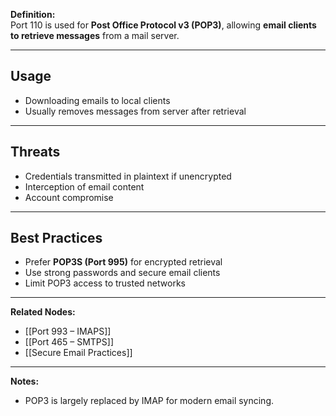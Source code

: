 **Definition:**  
Port 110 is used for **Post Office Protocol v3 (POP3)**, allowing **email clients to retrieve messages** from a mail server.

---

## **Usage**  
- Downloading emails to local clients  
- Usually removes messages from server after retrieval  

---

## **Threats**  
- Credentials transmitted in plaintext if unencrypted  
- Interception of email content  
- Account compromise  

---

## **Best Practices**  
- Prefer **POP3S (Port 995)** for encrypted retrieval  
- Use strong passwords and secure email clients  
- Limit POP3 access to trusted networks  

---

**Related Nodes:**  
- [[Port 993 – IMAPS]]  
- [[Port 465 – SMTPS]]  
- [[Secure Email Practices]]  

---

**Notes:**  
- POP3 is largely replaced by IMAP for modern email syncing.